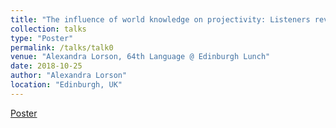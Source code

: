 ```yaml
---
title: "The influence of world knowledge on projectivity: Listeners revise their gender stereotypes when processing presuppositions triggered by 'stop'"
collection: talks
type: "Poster"
permalink: /talks/talk0
venue: "Alexandra Lorson, 64th Language @ Edinburgh Lunch"
date: 2018-10-25
author: "Alexandra Lorson"
location: "Edinburgh, UK"
---
```


[Poster](http://alex-lorson.github.io/files/main.pdf)
